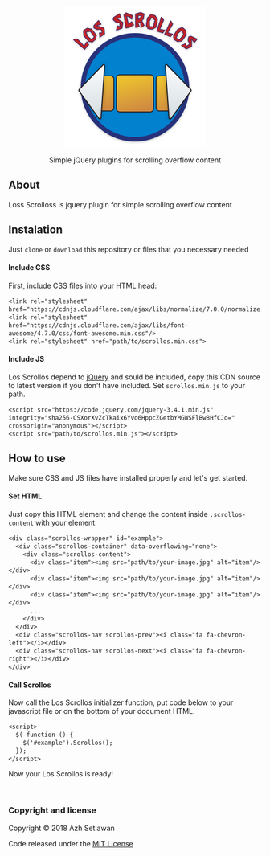 <p align="center">
  <img alt="Los Scrollos" src="https://raw.githubusercontent.com/azhsetiawan/assets/master/los-scrollos.png" width="280">
</p>

<p align="center">
  Simple jQuery plugins for scrolling overflow content
</p>

## <p align="center"></p>

## About

Loss Scrolloss is jquery plugin for simple scrolling overflow content

## Instalation

Just `clone` or `download` this repository or files that you necessary needed

#### Include CSS

First, include CSS files into your HTML head:

```
<link rel="stylesheet" href="https://cdnjs.cloudflare.com/ajax/libs/normalize/7.0.0/normalize.min.css"/>
<link rel="stylesheet" href="https://cdnjs.cloudflare.com/ajax/libs/font-awesome/4.7.0/css/font-awesome.min.css"/>
<link rel="stylesheet" href="path/to/scrollos.min.css">
```

#### Include JS

Los Scrollos depend to [jQuery](https://code.jquery.com/) and sould be included, copy this CDN source to latest version if you don't have included. Set `scrollos.min.js` to your path.

```
<script src="https://code.jquery.com/jquery-3.4.1.min.js" integrity="sha256-CSXorXvZcTkaix6Yvo6HppcZGetbYMGWSFlBw8HfCJo=" crossorigin="anonymous"></script>
<script src="path/to/scrollos.min.js"></script>
```

## How to use

Make sure CSS and JS files have installed properly and let's get started.

#### Set HTML

Just copy this HTML element and change the content inside `.scrollos-content` with your element.

```
<div class="scrollos-wrapper" id="example">
  <div class="scrollos-container" data-overflowing="none">
    <div class="scrollos-content">
      <div class="item"><img src="path/to/your-image.jpg" alt="item"/></div>
      <div class="item"><img src="path/to/your-image.jpg" alt="item"/></div>
      <div class="item"><img src="path/to/your-image.jpg" alt="item"/></div>
      ...
    </div>
  </div>
  <div class="scrollos-nav scrollos-prev"><i class="fa fa-chevron-left"></i></div>
  <div class="scrollos-nav scrollos-next"><i class="fa fa-chevron-right"></i></div>
</div>
```

#### Call Scrollos

Now call the Los Scrollos initializer function, put code below to your javascript file or on the bottom of your document HTML.

```
<script>
  $( function () {
    $('#example').Scrollos();
  });
</script>
```

Now your Los Scrollos is ready!

&nbsp;

### Copyright and license

Copyright &copy; 2018 Azh Setiawan

Code released under the [MIT License](https://github.com/azhsetiawan/los-scrollos/blob/master/LICENSE)

```

```
